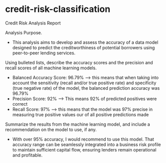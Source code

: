 # credit-risk-classification

Credit Risk Analysis Report

Analysis Purpose.
    
* This analysis aims to develop and assess the accuracy of a data model designed to predict the creditworthiness of potential borrowers using peer-to-peer lending services.

Using bulleted lists, describe the accuracy scores and the precision and recall scores of all machine learning models.
    
* Balanced Accuracy Score: 96.79% --> this means that when taking into account the sensitivity (recall and/or true positive rate) and specificity (true negative rate) of the model, the balanced prediction accuracy was 96.79%
* Precision Score: 92% --> This means 92% of predicted positives were correct
* Recall Score: 97% --> this means that the model was 97% precise in measuring true positive values our of all positive predictions made

Summarize the results from the machine learning model, and include a recommendation on the model to use, if any.

* With over 95% accuracy, I would recommend to use this model. That accuracy range can be seamlessly integrated into a business risk profile to maintain sufficient capital flow, ensuring lenders remain operational and profitable.